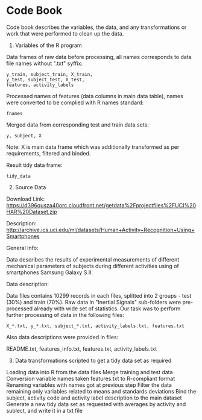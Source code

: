 # Code Book

Code book describes the variables, the data, and any transformations or work that were performed to clean up the data.

1. Variables of the R program

Data frames of raw data before processing, all names corresponds to data file names without ".txt" syffix:

    y_train, subject_train, X_train, 
	y_test, subject_test, X_test,
	features, activity_labels

Processed names of features (data columns in main data table), names were converted to be complied with R names standard:     
    
    fnames

Merged data from corresponding test and train data sets:
     
    y, subject, X 
	
Note: X is main data frame which was additionally transformed as per requirements, filtered and binded.
	
Result tidy data frame:

    tidy_data


2. Source Data

Download Link: https://d396qusza40orc.cloudfront.net/getdata%2Fprojectfiles%2FUCI%20HAR%20Dataset.zip

Description: http://archive.ics.uci.edu/ml/datasets/Human+Activity+Recognition+Using+Smartphones

General Info:

Data describes the results of experimental measurements of different mechanical parameters of subjects during different activities using of smartphones Samsung Galaxy S II.

Data description:

Data files contains 10299 records in each files, splitted into 2 groups - test (30%) and train (70%).
Raw data in "Inertial Signals" sub-folders were pre-processed already with wide set of statistics.
Our task was to perform further processing of data in the following files:

	X_*.txt, y_*.txt, subject_*.txt, activity_labels.txt, features.txt
	
Also data descriptions were provided in files:

  README.txt, features_info.txt, features.txt, activity_labels.txt


3. Data transformations scripted to get a tidy data set as required

  Loading data into R from the data files
  Merge training and test data
	Conversion variable names taken features.txt to R-compliant format
  Renaming variables with names got at previous step
  Filter the data remaining only variables related to means and standards deviations
  Bind the subject, activity code and activity label description to the main dataset
  Generate a new tidy data set as requested with averages by activity and sublect, and write it in a txt file

